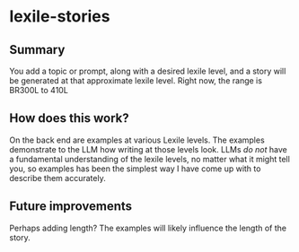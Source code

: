 # lexile-stories
## Summary
You add a topic or prompt, along with a desired lexile level, and a story will be generated at that approximate lexile level. Right now, the range is BR300L to 410L

## How does this work?
On the back end are examples at various Lexile levels. The examples demonstrate to the LLM how writing at those levels look. LLMs _do not_ have a fundamental understanding of the lexile levels, no matter what it might tell you, so examples has been the simplest way I have come up with to describe them accurately.

## Future improvements
Perhaps adding length? The examples will likely influence the length of the story.
